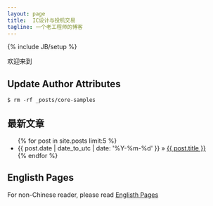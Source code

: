 ```yaml
---
layout: page
title:  IC设计与投机交易
tagline: 一个老工程师的博客
---
```

{% include JB/setup %}

欢迎来到

## Update Author Attributes

    $ rm -rf _posts/core-samples

## 最新文章

<ul class="posts">
  {% for post in site.posts limit:5 %}
    <li><span>{{ post.date | date_to_utc | date: '%Y-%m-%d' }}</span> &raquo; <a href="{{ BASE_PATH }}{{ post.url }}">{{ post.title }}</a></li>
  {% endfor %}
</ul>

## Englisth Pages
For non-Chinese reader, please read [Englisth Pages](http://jekyllbootstrap.com/usage/jekyll-quick-start.html)
